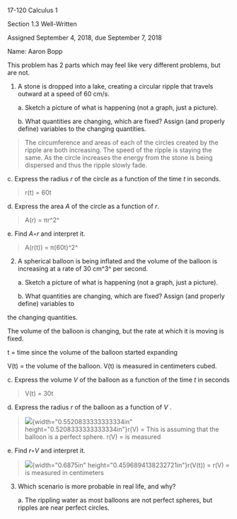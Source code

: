 17-120 Calculus 1

Section 1.3 Well-Written

Assigned September 4, 2018, due September 7, 2018

Name: Aaron Bopp

This problem has 2 parts which may feel like very different problems, but are not.

1.  A stone is dropped into a lake, creating a circular ripple that travels outward at a speed of 60 cm/s.

    a.  Sketch a picture of what is happening (not a graph, just a picture).

    b.  What quantities are changing, which are fixed? Assign (and properly define) variables to the changing quantities.

> The circumference and areas of each of the circles created by the ripple are both increasing. The speed of the ripple is staying the same. As the circle increases the energy from the stone is being dispersed and thus the ripple slowly fade.

c.  Express the radius *r* of the circle as a function of the time *t* in seconds.

> r(t) = 60t

d.  Express the area *A* of the circle as a function of *r*.

> A(r) = πr^2^

e.  Find *A*◦*r* and interpret it.

> A(r(t)) = π(60t)^2^

2.  A spherical balloon is being inflated and the volume of the balloon is increasing at a rate of 30 cm^3^ per second.

    a.  Sketch a picture of what is happening (not a graph, just a picture).

    b.  What quantities are changing, which are fixed? Assign (and properly define) variables to

the changing quantities.

The volume of the balloon is changing, but the rate at which it is moving is fixed.

t = time since the volume of the balloon started expanding

V(t) = the volume of the balloon. V(t) is measured in centimeters cubed.

c.  Express the volume *V* of the balloon as a function of the time *t* in seconds

> V(t) = 30t

d.  Express the radius *r* of the balloon as a function of *V* .

> ![](media/image1.png){width="0.5520833333333334in" height="0.5208333333333334in"}r(V) = This is assuming that the balloon is a perfect sphere. r(V) = is measured

e.  Find *r*◦*V* and interpret it.

> ![](media/image2.png){width="0.6875in" height="0.4596894138232721in"}r(V(t)) = r(V) = is measured in centimeters

3.  Which scenario is more probable in real life, and why?

    a.  The rippling water as most balloons are not perfect spheres, but ripples are near perfect circles.
